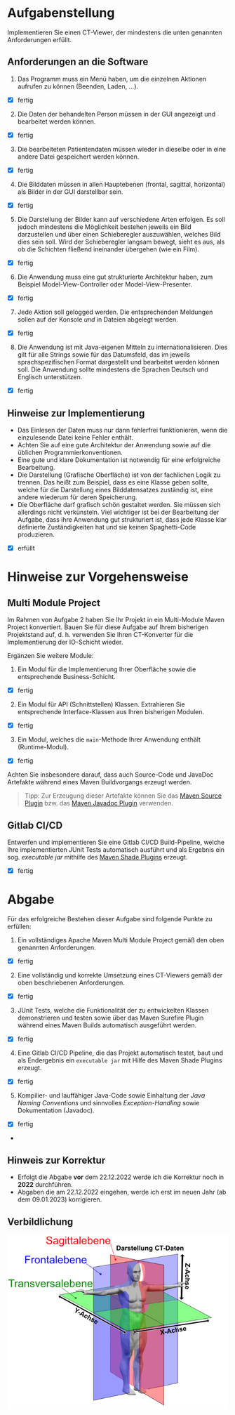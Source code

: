 
# Aufgabenstellung

Implementieren Sie einen CT-Viewer, der mindestens die unten genannten Anforderungen erfüllt.

## Anforderungen an die Software

1. Das Programm muss ein Menü haben, um die einzelnen Aktionen aufrufen zu können (Beenden, Laden, ...).
- [x] fertig

2. Die Daten der behandelten Person müssen in der GUI angezeigt und bearbeitet werden können.
- [x] fertig
3. Die bearbeiteten Patientendaten müssen wieder in dieselbe oder in eine andere Datei gespeichert werden können.
- [x] fertig
4. Die Bilddaten müssen in allen Hauptebenen (frontal, sagittal, horizontal) als Bilder in der GUI darstellbar sein.
- [x] fertig
5. Die Darstellung der Bilder kann auf verschiedene Arten erfolgen. Es soll jedoch mindestens die Möglichkeit bestehen jeweils ein Bild darzustellen und über einen Schieberegler auszuwählen, welches Bild dies sein soll. Wird der Schieberegler langsam bewegt, sieht es aus, als ob die Schichten fließend ineinander übergehen (wie ein Film).
- [x] fertig
6. Die Anwendung muss eine gut strukturierte Architektur haben, zum Beispiel Model-View-Controller oder Model-View-Presenter.
- [x] fertig
7. Jede Aktion soll gelogged werden. Die entsprechenden Meldungen sollen auf der Konsole *und* in Dateien abgelegt werden.
- [x] fertig
8. Die Anwendung ist mit Java-eigenen Mitteln zu internationalisieren. Dies gilt für alle Strings sowie für das Datumsfeld, das im jeweils sprachspezifischen Format dargestellt und bearbeitet werden können soll. Die Anwendung sollte mindestens die Sprachen Deutsch und Englisch unterstützen.
- [x] fertig

## Hinweise zur Implementierung

* Das Einlesen der Daten muss nur dann fehlerfrei funktionieren, wenn die einzulesende Datei keine Fehler enthält.
* Achten Sie auf eine gute Architektur der Anwendung sowie auf die üblichen	Programmierkonventionen.
* Eine gute und klare Dokumentation ist notwendig für eine erfolgreiche Bearbeitung.
* Die Darstellung (Grafische Oberfläche) ist von der fachlichen Logik zu trennen. Das heißt zum Beispiel, dass es eine Klasse geben sollte, welche für die Darstellung eines Bilddatensatzes zuständig ist, eine andere wiederum für deren Speicherung.
* Die Oberfläche darf grafisch schön gestaltet werden. Sie müssen sich allerdings nicht verkünsteln. Viel wichtiger ist bei der Bearbeitung der Aufgabe, dass ihre Anwendung gut strukturiert ist, dass jede Klasse klar definierte Zuständigkeiten hat und sie keinen Spaghetti-Code produzieren.
- [x] erfüllt

# Hinweise zur Vorgehensweise

## Multi Module Project

Im Rahmen von Aufgabe 2 haben Sie Ihr Projekt in ein Multi-Module Maven Project konvertiert. Bauen Sie für diese Aufgabe auf Ihrem bisherigen Projektstand auf, d. h. verwenden Sie Ihren CT-Konverter für die Implementierung der IO-Schicht wieder.

Ergänzen Sie weitere Module:

1. Ein Modul für die Implementierung Ihrer Oberfläche sowie die entsprechende Business-Schicht.
- [x] fertig
2. Ein Modul für API (Schnittstellen) Klassen. Extrahieren Sie entsprechende Interface-Klassen aus Ihren bisherigen Modulen.
- [x] fertig
3. Ein Modul, welches die `main`-Methode Ihrer Anwendung enthält (Runtime-Modul).
- [x] fertig

Achten Sie insbesondere darauf, dass auch Source-Code und JavaDoc Artefakte während eines Maven Buildvorgangs erzeugt werden.

> Tipp: Zur Erzeugung dieser Artefakte können Sie das [Maven Source Plugin](https://maven.apache.org/plugins/maven-source-plugin/) bzw. das [Maven Javadoc Plugin](https://maven.apache.org/plugins/maven-javadoc-plugin/) verwenden.

## Gitlab CI/CD

Entwerfen und implementieren Sie eine Gitlab CI/CD Build-Pipeline, welche Ihre implementierten JUnit Tests automatisch ausführt und als Ergebnis ein sog. *executable jar* mithilfe des [Maven Shade Plugins](https://maven.apache.org/plugins/maven-shade-plugin/) erzeugt.
- [x] fertig

# Abgabe

Für das erfolgreiche Bestehen dieser Aufgabe sind folgende Punkte zu erfüllen:

1. Ein vollständiges Apache Maven Multi Module Project gemäß den oben genannten Anforderungen.
- [x] fertig
2. Eine vollständig und korrekte Umsetzung eines CT-Viewers gemäß der oben beschriebenen Anforderungen.
- [x] fertig
3. JUnit Tests, welche die Funktionalität der zu entwickelten Klassen demonstrieren und testen sowie über das Maven Surefire Plugin während eines Maven Builds automatisch ausgeführt werden.
- [x] fertig
4. Eine Gitlab CI/CD Pipeline, die das Projekt automatisch testet, baut und als Endergebnis ein `executable jar` mit Hilfe des Maven Shade Plugins erzeugt.
- [x] fertig
5. Kompilier- und lauffähiger Java-Code sowie Einhaltung der *Java Naming Conventions* und sinnvolles *Exception-Handling* sowie Dokumentation (Javadoc).
- [x] fertig
-
## Hinweis zur Korrektur

- Erfolgt die Abgabe **vor** dem 22.12.2022 werde ich die Korrektur noch in **2022** durchführen.
- Abgaben die am 22.12.2022 eingehen, werde ich erst im neuen Jahr (ab dem 09.01.2023) korrigieren.

## Verbildlichung

![3d_presentation_ctImage.png](3d_presentation_ctImage.png)